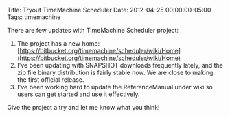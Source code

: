 Title: Tryout TimeMachine Scheduler
Date: 2012-04-25 00:00:00-05:00
Tags: timemachine


There are few updates with TimeMachine Scheduler project:

1. The project has a new home: 
[https://bitbucket.org/timemachine/scheduler/wiki/Home](https://bitbucket.org/timemachine/scheduler/wiki/Home) 
2. I've been updating with SNAPSHOT downloads frequently lately, and the zip file binary distribution is fairly stable now. We are close to making the first official release.
3. I've been working hard to update the ReferenceManual under wiki so users can get started and use it effectively.

Give the project a try and let me know what you think!

